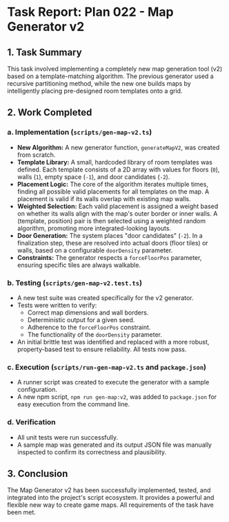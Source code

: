 # Task Report: Plan 022 - Map Generator v2

## 1. Task Summary

This task involved implementing a completely new map generation tool (v2) based on a template-matching algorithm. The previous generator used a recursive partitioning method, while the new one builds maps by intelligently placing pre-designed room templates onto a grid.

## 2. Work Completed

### a. Implementation (`scripts/gen-map-v2.ts`)

-   **New Algorithm:** A new generator function, `generateMapV2`, was created from scratch.
-   **Template Library:** A small, hardcoded library of room templates was defined. Each template consists of a 2D array with values for floors (`0`), walls (`1`), empty space (`-1`), and door candidates (`-2`).
-   **Placement Logic:** The core of the algorithm iterates multiple times, finding all possible valid placements for all templates on the map. A placement is valid if its walls overlap with existing map walls.
-   **Weighted Selection:** Each valid placement is assigned a weight based on whether its walls align with the map's outer border or inner walls. A (template, position) pair is then selected using a weighted random algorithm, promoting more integrated-looking layouts.
-   **Door Generation:** The system places "door candidates" (`-2`). In a finalization step, these are resolved into actual doors (floor tiles) or walls, based on a configurable `doorDensity` parameter.
-   **Constraints:** The generator respects a `forceFloorPos` parameter, ensuring specific tiles are always walkable.

### b. Testing (`scripts/gen-map-v2.test.ts`)

-   A new test suite was created specifically for the v2 generator.
-   Tests were written to verify:
    -   Correct map dimensions and wall borders.
    -   Deterministic output for a given seed.
    -   Adherence to the `forceFloorPos` constraint.
    -   The functionality of the `doorDensity` parameter.
-   An initial brittle test was identified and replaced with a more robust, property-based test to ensure reliability. All tests now pass.

### c. Execution (`scripts/run-gen-map-v2.ts` and `package.json`)

-   A runner script was created to execute the generator with a sample configuration.
-   A new npm script, `npm run gen-map:v2`, was added to `package.json` for easy execution from the command line.

### d. Verification

-   All unit tests were run successfully.
-   A sample map was generated and its output JSON file was manually inspected to confirm its correctness and plausibility.

## 3. Conclusion

The Map Generator v2 has been successfully implemented, tested, and integrated into the project's script ecosystem. It provides a powerful and flexible new way to create game maps. All requirements of the task have been met.
